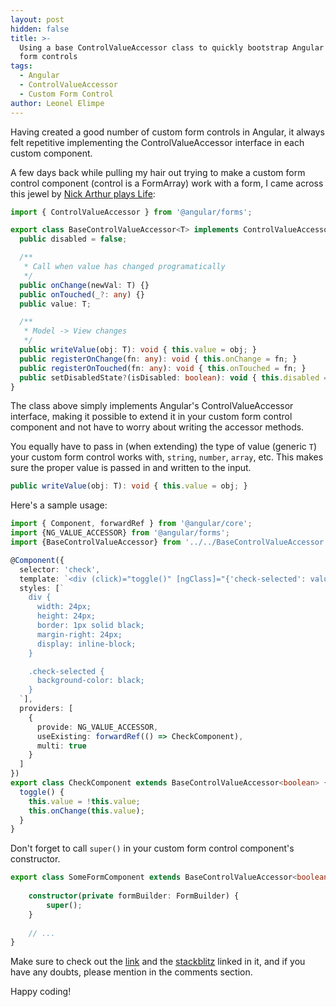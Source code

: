 ```yaml
---
layout: post
hidden: false
title: >-
  Using a base ControlValueAccessor class to quickly bootstrap Angular custom
  form controls
tags:
  - Angular
  - ControlValueAccessor
  - Custom Form Control
author: Leonel Elimpe
---
```

Having created a good number of custom form controls in Angular, it always felt repetitive implementing the ControlValueAccessor interface in each custom component.

A few days back while pulling my hair out trying to make a custom form control component (control is a FormArray) work with a form, I came across this jewel by [Nick Arthur plays Life](https://medium.com/@narthur157/custom-angular-reactive-forms-what-i-wish-i-knew-v5-6-5b1c2f8e1974):

```typescript
import { ControlValueAccessor } from '@angular/forms';

export class BaseControlValueAccessor<T> implements ControlValueAccessor {
  public disabled = false;

  /**
   * Call when value has changed programatically
   */
  public onChange(newVal: T) {}
  public onTouched(_?: any) {}
  public value: T;

  /**
   * Model -> View changes
   */
  public writeValue(obj: T): void { this.value = obj; }
  public registerOnChange(fn: any): void { this.onChange = fn; }
  public registerOnTouched(fn: any): void { this.onTouched = fn; }
  public setDisabledState?(isDisabled: boolean): void { this.disabled = isDisabled; }
}
```



The class above simply implements Angular's ControlValueAccessor interface, making it possible to extend it in your custom form control component and not have to worry about writing the accessor methods.

You equally have to pass in (when extending) the type of value (generic `T`) your custom form control works with, `string`, `number`, `array`, etc. This makes sure the proper value is passed in and written to the input.

```typescript
public writeValue(obj: T): void { this.value = obj; }
```

Here's a sample usage:

```typescript
import { Component, forwardRef } from '@angular/core';
import {NG_VALUE_ACCESSOR} from '@angular/forms';
import {BaseControlValueAccessor} from '../../BaseControlValueAccessor';

@Component({
  selector: 'check',
  template: `<div (click)="toggle()" [ngClass]="{'check-selected': value}"></div>`,
  styles: [`
    div {
      width: 24px;
      height: 24px;
      border: 1px solid black; 
      margin-right: 24px;
      display: inline-block;
    }

    .check-selected {
      background-color: black;
    }
  `],
  providers: [
    {
      provide: NG_VALUE_ACCESSOR,
      useExisting: forwardRef(() => CheckComponent),
      multi: true
    }
  ]
})
export class CheckComponent extends BaseControlValueAccessor<boolean> {
  toggle() {
    this.value = !this.value;
    this.onChange(this.value);
  }
}
```

Don't forget to call `super()` in your custom form control component's constructor.

```typescript
export class SomeFormComponent extends BaseControlValueAccessor<boolean> {
    
    constructor(private formBuilder: FormBuilder) {
        super();
    }
    
    // ...
}
```

Make sure to check out the [link](https://medium.com/@narthur157/custom-angular-reactive-forms-what-i-wish-i-knew-v5-6-5b1c2f8e1974) and the [stackblitz](https://stackblitz.com/edit/angular-custom-reactive-forms?embed=1&file=src/app/app.component.ts) linked in it, and if you have any doubts, please mention in the comments section.

Happy coding!
